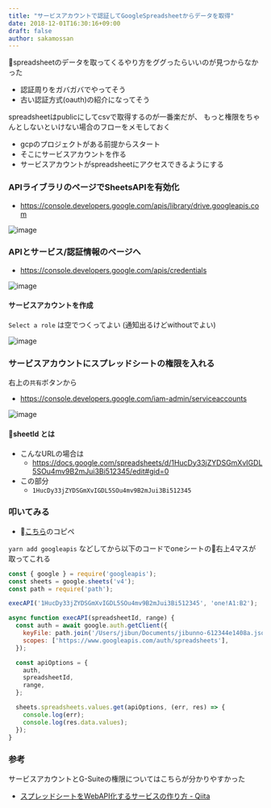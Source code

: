 ```yaml
---
title: "サービスアカウントで認証してGoogleSpreadsheetからデータを取得"
date: 2018-12-01T16:30:16+09:00
draft: false
author: sakamossan
---
```


spreadsheetのデータを取ってくるやり方をググったらいいのが見つからなかった

- 認証周りをガバガバでやってそう
- 古い認証方式(oauth)の紹介になってそう

spreadsheetはpublicにしてcsvで取得するのが一番楽だが、
もっと権限をちゃんとしないといけない場合のフローをメモしておく

- gcpのプロジェクトがある前提からスタート
- そこにサービスアカウントを作る
- サービスアカウントがspreadsheetにアクセスできるようにする


### APIライブラリのページでSheetsAPIを有効化

- https://console.developers.google.com/apis/library/drive.googleapis.com

![image](https://user-images.githubusercontent.com/5309672/49325337-08fbad80-f584-11e8-8c55-739cd1b75b28.png)


### APIとサービス/認証情報のページへ

- https://console.developers.google.com/apis/credentials

![image](https://user-images.githubusercontent.com/5309672/49324955-d39f9180-f57c-11e8-878f-832c5924299a.png)


#### サービスアカウントを作成

`Select a role` は空でつくってよい (通知出るけどwithoutでよい)

![image](https://user-images.githubusercontent.com/5309672/49325434-a60b1600-f585-11e8-94ed-bc57ab9f85ef.png)


### サービスアカウントにスプレッドシートの権限を入れる

右上の`共有`ボタンから

- https://console.developers.google.com/iam-admin/serviceaccounts

![image](https://user-images.githubusercontent.com/5309672/49325424-7cea8580-f585-11e8-8a0f-67eb5b3f9a9f.png)


#### sheetId とは

- こんなURLの場合は
    - https://docs.google.com/spreadsheets/d/1HucDy33jZYDSGmXvIGDL5SOu4mv9B2mJui3Bi512345/edit#gid=0
- この部分
    - `1HucDy33jZYDSGmXvIGDL5SOu4mv9B2mJui3Bi512345`


### 叩いてみる

- [こちら](https://qiita.com/howdy39/items/22068b3f768f0f9a757d)のコピペ

`yarn add googleapis` などしてから以下のコードでoneシートの右上4マスが取ってこれる

```js
const { google } = require('googleapis');
const sheets = google.sheets('v4');
const path = require('path');

execAPI('1HucDy33jZYDSGmXvIGDL5SOu4mv9B2mJui3Bi512345', 'one!A1:B2');

async function execAPI(spreadsheetId, range) {
  const auth = await google.auth.getClient({
    keyFile: path.join('/Users/jibun/Documents/jibunno-612344e1408a.json'),
    scopes: ['https://www.googleapis.com/auth/spreadsheets'],
  });

  const apiOptions = {
    auth,
    spreadsheetId,
    range,
  };

  sheets.spreadsheets.values.get(apiOptions, (err, res) => {
    console.log(err);
    console.log(res.data.values);
  });
}
```


### 参考

サービスアカウントとG-Suiteの権限についてはこちらが分かりやすかった

- [スプレッドシートをWebAPI化するサービスの作り方 - Qiita](https://qiita.com/howdy39/items/22068b3f768f0f9a757d)
